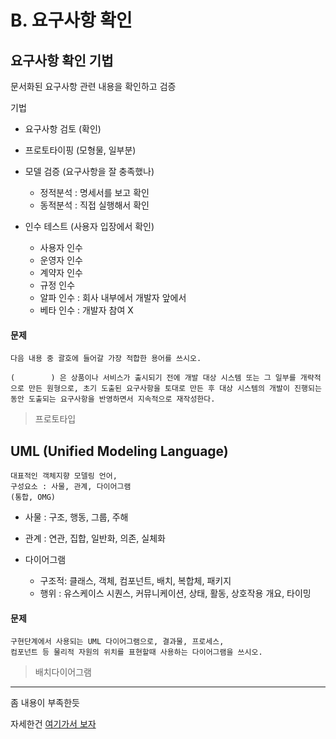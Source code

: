 # B. 요구사항 확인

## 요구사항 확인 기법

문서화된 요구사항 관련 내용을 확인하고 검증

기법

- 요구사항 검토 (확인)

- 프로토타이핑 (모형물, 일부분)

- 모델 검증 (요구사항을 잘 충족했나)

  - 정적분석 : 명세서를 보고 확인
  - 동적분석 : 직접 실행해서 확인

- 인수 테스트 (사용자 입장에서 확인)

  - 사용자 인수
  - 운영자 인수
  - 계약자 인수
  - 규정 인수
  - 알파 인수 : 회사 내부에서 개발자 앞에서
  - 베타 인수 : 개발자 참여 X

#### 문제

    다음 내용 중 괄호에 들어갈 가장 적합한 용어를 쓰시오.

```
(        ) 은 상품이나 서비스가 출시되기 전에 개발 대상 시스템 또는 그 일부를 개략적으로 만든 원형으로, 초기 도출된 요구사항을 토대로 만든 후 대상 시스템의 개발이 진행되는 동안 도출되는 요구사항을 반영하면서 지속적으로 재작성한다.
```

> 프로토타입

## UML (Unified Modeling Language)

    대표적인 객체지향 모델링 언어,
    구성요소 : 사물, 관계, 다이어그램
    (통합, OMG)

- 사물 : 구조, 행동, 그룹, 주해

- 관계 : 연관, 집합, 일반화, 의존, 실체화

- 다이어그램

  - 구조적: 클래스, 객체, 컴포넌트, 배치, 복합체, 패키지
  - 행위 : 유스케이스 시퀀스, 커뮤니케이션, 상태, 활동, 상호작용 개요, 타이밍

#### 문제

    구현단계에서 사용되는 UML 다이어그램으로, 결과물, 프로세스,
    컴포넌트 등 물리적 자원의 위치를 표현할때 사용하는 다이어그램을 쓰시오.

> 배치다이어그램

---

좀 내용이 부족한듯

자세한건 [여기가서 보자](https://ss-o.tistory.com/95?category=945579)
